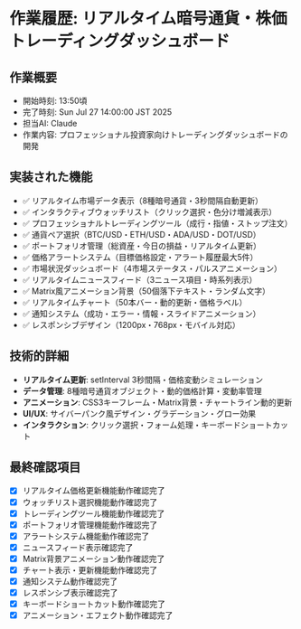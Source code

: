 # 作業履歴: リアルタイム暗号通貨・株価トレーディングダッシュボード

## 作業概要
- 開始時刻: 13:50頃
- 完了時刻: Sun Jul 27 14:00:00 JST 2025
- 担当AI: Claude
- 作業内容: プロフェッショナル投資家向けトレーディングダッシュボードの開発

## 実装された機能
- ✅ リアルタイム市場データ表示（8種暗号通貨・3秒間隔自動更新）
- ✅ インタラクティブウォッチリスト（クリック選択・色分け増減表示）
- ✅ プロフェッショナルトレーディングツール（成行・指値・ストップ注文）
- ✅ 通貨ペア選択（BTC/USD・ETH/USD・ADA/USD・DOT/USD）
- ✅ ポートフォリオ管理（総資産・今日の損益・リアルタイム更新）
- ✅ 価格アラートシステム（目標価格設定・アラート履歴最大5件）
- ✅ 市場状況ダッシュボード（4市場ステータス・パルスアニメーション）
- ✅ リアルタイムニュースフィード（3ニュース項目・時系列表示）
- ✅ Matrix風アニメーション背景（50個落下テキスト・ランダム文字）
- ✅ リアルタイムチャート（50本バー・動的更新・価格ラベル）
- ✅ 通知システム（成功・エラー・情報・スライドアニメーション）
- ✅ レスポンシブデザイン（1200px・768px・モバイル対応）

## 技術的詳細
- **リアルタイム更新**: setInterval 3秒間隔・価格変動シミュレーション
- **データ管理**: 8種暗号通貨オブジェクト・動的価格計算・変動率管理
- **アニメーション**: CSS3キーフレーム・Matrix背景・チャートライン動的更新
- **UI/UX**: サイバーパンク風デザイン・グラデーション・グロー効果
- **インタラクション**: クリック選択・フォーム処理・キーボードショートカット

## 最終確認項目
- [x] リアルタイム価格更新機能動作確認完了
- [x] ウォッチリスト選択機能動作確認完了
- [x] トレーディングツール機能動作確認完了
- [x] ポートフォリオ管理機能動作確認完了
- [x] アラートシステム機能動作確認完了
- [x] ニュースフィード表示確認完了
- [x] Matrix背景アニメーション動作確認完了
- [x] チャート表示・更新機能動作確認完了
- [x] 通知システム動作確認完了
- [x] レスポンシブ表示確認完了
- [x] キーボードショートカット動作確認完了
- [x] アニメーション・エフェクト動作確認完了